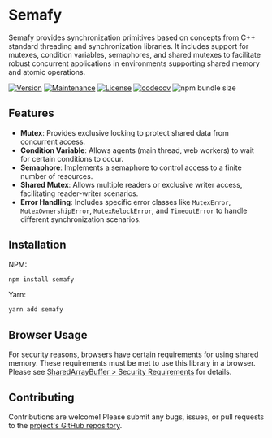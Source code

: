 # Semafy

Semafy provides synchronization primitives based on concepts from C++ standard threading and synchronization libraries. It includes support for mutexes, condition variables, semaphores, and shared mutexes to facilitate robust concurrent applications in environments supporting shared memory and atomic operations.

[![Version](https://img.shields.io/npm/v/semafy.svg)](https://www.npmjs.com/package/semafy)
[![Maintenance](https://img.shields.io/maintenance/yes/2024.svg)](https://github.com/havelessbemore/semafy/graphs/commit-activity)
[![License](https://img.shields.io/github/license/havelessbemore/semafy.svg)](https://github.com/havelessbemore/semafy/blob/master/LICENSE)
[![codecov](https://codecov.io/gh/havelessbemore/semafy/graph/badge.svg?token=F362G7C9U0)](https://codecov.io/gh/havelessbemore/semafy)
![npm bundle size](https://img.shields.io/bundlephobia/minzip/semafy)

## Features

- **Mutex**: Provides exclusive locking to protect shared data from concurrent access.
- **Condition Variable**: Allows agents (main thread, web workers) to wait for certain conditions to occur.
- **Semaphore**: Implements a semaphore to control access to a finite number of resources.
- **Shared Mutex**: Allows multiple readers or exclusive writer access, facilitating reader-writer scenarios.
- **Error Handling**: Includes specific error classes like `MutexError`, `MutexOwnershipError`, `MutexRelockError`, and `TimeoutError` to handle different synchronization scenarios.

## Installation

NPM:

```bash
npm install semafy
```

Yarn:

```bash
yarn add semafy
```

## Browser Usage

For security reasons, browsers have certain requirements for using shared memory. These requirements must be met to use this library in a browser. Please see [SharedArrayBuffer > Security Requirements](https://developer.mozilla.org/en-US/docs/Web/JavaScript/Reference/Global_Objects/SharedArrayBuffer#security_requirements) for details.

## Contributing

Contributions are welcome! Please submit any bugs, issues, or pull requests to the [project's GitHub repository](https://github.com/havelessbemore/semafy).
